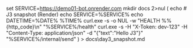 set SERVICE=https://demo01-bot.onrender.com
mkdir docs 2>nul
(
  echo # J3 snapshot (Render)
  echo SERVICE=%SERVICE%
  echo DATETIME=%DATE% %TIME%
  curl.exe -s -o NUL -w "HEALTH %%{http_code}\n" "%SERVICE%/health"
  curl.exe -s -H "X-Token: dev-123" -H "Content-Type: application/json" -d "{\"text\":\"Hello J3\"}" "%SERVICE%/internal/send"
) > docs\day3_snapshot.md
